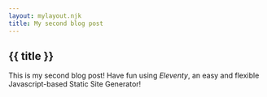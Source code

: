 ```yaml
---
layout: mylayout.njk
title: My second blog post
---
```


## {{ title }}


This is my second blog post! Have fun using _Eleventy_, an easy and flexible Javascript-based Static Site Generator!
